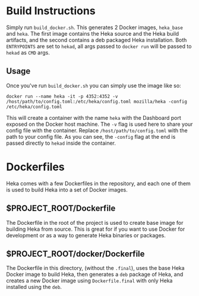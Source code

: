 Build Instructions
==================

Simply run `build_docker.sh`. This generates 2 Docker images, `heka_base` and `heka`.
The first image contains the Heka source and the Heka build artifacts, and the second
contains a deb packaged Heka installation. Both `ENTRYPOINTS` are set to `hekad`,
all args passed to `docker run` will be passed to `hekad` as `CMD` args.

Usage
-----

Once you've run `build_docker.sh` you can simply use the image like so:

````
docker run --name heka -it -p 4352:4352 -v /host/path/to/config.toml:/etc/heka/config.toml mozilla/heka -config /etc/heka/config.toml
````

This will create a container with the name `heka` with the Dashboard port exposed
on the Docker host machine. The `-v` flag is used here to share your config file
with the container. Replace `/host/path/to/config.toml` with the path to your
config file. As you can see, the `-config` flag at the end is passed directly to
`hekad` inside the container.

Dockerfiles
===========

Heka comes with a few Dockerfiles in the repository, and each one of them is used
to build Heka into a set of Docker images.

## $PROJECT_ROOT/Dockerfile

The Dockerfile in the root of the project is used to create base image for
building Heka from source. This is great for if you want to use Docker for
development or as a way to generate Heka binaries or packages.

## $PROJECT_ROOT/docker/Dockerfile

The Dockerfile in this directory, (without the `.final`), uses the base Heka
Docker image to build Heka, then generates a `deb` package of Heka, and creates
a new Docker image using `Dockerfile.final` with only Heka installed using the
`deb`.

